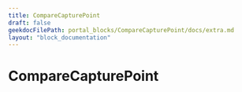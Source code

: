 ```yaml
---
title: CompareCapturePoint
draft: false
geekdocFilePath: portal_blocks/CompareCapturePoint/docs/extra.md
layout: "block_documentation"
---
```

# CompareCapturePoint